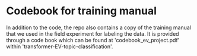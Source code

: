 # Codebook for training manual
In addition to the code, the repo also contains a copy of the training manual that we used in the field experiment for labeling the data. It is provided through a code book which can be found at 'codebook_ev_project.pdf' within 'transformer-EV-topic-classification'.

